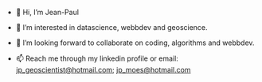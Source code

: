 - 👋 Hi, I’m Jean-Paul
- 👀 I’m interested in datascience, webbdev and geoscience.

- 💞️ I’m looking forward to collaborate on coding, algorithms and webbdev.
- 📫 Reach me through my linkedin profile or email: jp_geoscientist@hotmail.com; jp_moes@hotmail.com


<!---
Innervisual/Innervisual is a ✨ special ✨ repository because its `README.md` (this file) appears on your GitHub profile.
You can click the Preview link to take a look at your changes.
--->
